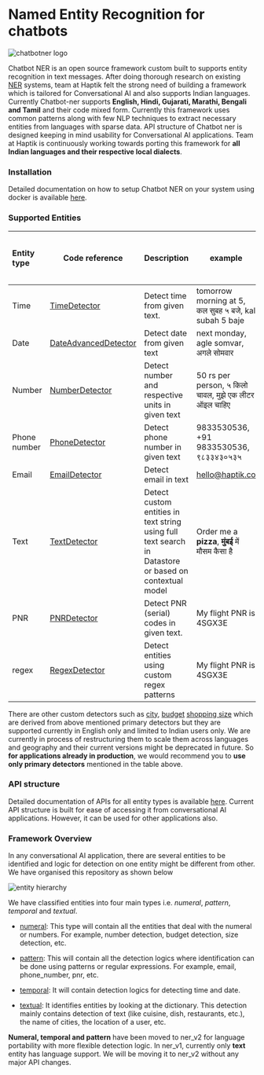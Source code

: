 # Named Entity Recognition for chatbots

![chatbotner logo](docs/images/chatbotner_logo.png)

Chatbot NER is an open source framework custom built to supports entity recognition in text messages. After doing
thorough research on existing [NER](https://en.wikipedia.org/wiki/Named-entity_recognition) systems, team at Haptik felt
the strong need of building a framework which is tailored for Conversational AI and also supports Indian languages.
Currently Chatbot-ner supports **English, Hindi, Gujarati, Marathi, Bengali and Tamil** and their code mixed form.
Currently this framework uses common patterns along with few NLP techniques to extract necessary entities from languages
with sparse data. API structure of Chatbot ner is designed keeping in mind usability for Conversational AI
applications. Team at Haptik is continuously working towards porting this framework for **all Indian languages and their
respective local dialects**.

### **Installation**
Detailed documentation on how to setup Chatbot NER on your system using docker is available [here](docs/install.md).

### **Supported Entities**

| Entity type   | Code reference       | Description                              | example                           | Supported languages - **ISO 639-1** code |
| :------------ | -------------------- | :--------------------------------------- | --------------------------------- | ---------------------------------------- |
| Time          | [TimeDetector](https://github.com/hellohaptik/chatbot_ner/tree/develop/ner_v2/detectors/temporal/time) | Detect time from given text. | tomorrow morning at 5, कल सुबह ५ बजे, kal subah 5 baje | 'en', 'hi', 'gu', 'bn', 'mr', 'ta' |
| Date          | [DateAdvancedDetector](https://github.com/hellohaptik/chatbot_ner/tree/develop/ner_v2/detectors/temporal/date) | Detect date from given text | next monday, agle somvar, अगले सोमवार | 'en', 'hi', 'gu', 'bn', 'mr', 'ta' |
| Number        | [NumberDetector](https://github.com/hellohaptik/chatbot_ner/tree/develop/ner_v2/detectors/numeral/number]) | Detect number and respective units in given text | 50 rs per person, ५ किलो चावल, मुझे एक लीटर ऑइल चाहिए | 'en', 'hi', 'gu', 'bn', 'mr', 'ta' |
| Phone number  | [PhoneDetector](https://github.com/hellohaptik/chatbot_ner/tree/develop/ner_v2/detectors/pattern/phone_number) | Detect phone number in given text | 9833530536, +91 9833530536, ९८३३४३०५३५ | 'en', 'hi', 'gu', 'bn', 'mr', 'ta' |
| Email         | [EmailDetector](https://github.com/hellohaptik/chatbot_ner/tree/develop/ner_v1/detectors/pattern/email) | Detect email in text | hello@haptik.co | 'en' |
| Text          | [TextDetector](https://github.com/hellohaptik/chatbot_ner/tree/develop/ner_v1/detectors/textual/text) | Detect custom entities in text string using full text search in Datastore or based on contextual model| Order me a **pizza**, **मुंबई** में मौसम कैसा है   | Search supported for 'en', 'hi', 'gu', 'bn', 'mr', 'ta', Contextual model supported for 'en' only|
| PNR           | [PNRDetector](https://github.com/hellohaptik/chatbot_ner/tree/develop/ner_v1/detectors/pattern/pnr) | Detect PNR (serial) codes in given text. | My flight PNR is 4SGX3E | 'en' |
| regex         | [RegexDetector](https://github.com/hellohaptik/chatbot_ner/tree/develop/ner_v1/detectors/pattern/regex) | Detect entities using custom regex patterns| My flight PNR is 4SGX3E | NA |

There are other custom detectors such as [city](https://github.com/hellohaptik/chatbot_ner/tree/develop/ner_v1/detectors/textual/city),
[budget](https://github.com/hellohaptik/chatbot_ner/tree/develop/ner_v1/detectors/numeral/budget)
[shopping size](https://github.com/hellohaptik/chatbot_ner/tree/develop/ner_v1/detectors/numeral/size) which are
derived from above mentioned primary detectors but they are supported currently in English only and limited
to Indian users only. We are currently  in process of restructuring them to scale them across languages and geography
and their current versions might be deprecated in future. So **for applications already in production**, we would
recommend you to **use only primary detectors** mentioned in the table above.

### **API structure**
Detailed documentation of APIs for all entity types is available [here](docs/api_call.md). Current API structure is
built for ease of accessing it from conversational AI applications. However, it can be used for other applications also.

### **Framework Overview**

In any conversational AI application, there are several entities to be identified and logic for detection on one entity
might be different from other. We have organised this repository as shown below

![entity hierarchy](docs/images/entity_hierarchy.png)

We have classified entities into four main types i.e. *numeral*, *pattern*, *temporal* and *textual*.

- [numeral](https://github.com/hellohaptik/chatbot_ner/tree/develop/ner_v2/detectors/numeral): This type will contain all the entities that deal with the numeral or numbers. For example, number detection, budget detection, size detection, etc.

- [pattern](https://github.com/hellohaptik/chatbot_ner/tree/develop/ner_v2/detectors/pattern): This will contain all the detection logics where identification can be done using patterns or regular expressions. For example, email, phone_number, pnr, etc.

- [temporal](https://github.com/hellohaptik/chatbot_ner/tree/develop/ner_v2/detectors/temporal): It will contain detection logics for detecting time and date.

- [textual](https://github.com/hellohaptik/chatbot_ner/tree/develop/ner_v1/detectors/textual): It identifies entities by looking at the dictionary. This detection mainly contains detection of text (like cuisine, dish, restaurants, etc.), the name of cities, the location of a user, etc.

**Numeral, temporal and pattern** have been moved to ner_v2 for language portability with more flexible detection logic.
In ner_v1, currently only **text** entity has language support. We will be moving it to ner_v2 without any major API changes.

